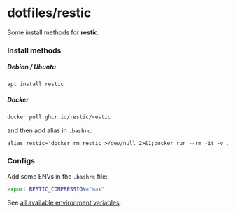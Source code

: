 # dotfiles/restic

Some install methods for **restic**.


### Install methods
##### Debian / Ubuntu
```bash
apt install restic
```
##### Docker
```bash
docker pull ghcr.io/restic/restic
```
and then add alias in `.bashrc`:
```txt
alias restic='docker rm restic >/dev/null 2>&1;docker run --rm -it -v /home/user:/home/user -v /media/user:/media/user -v /tmp:/tmp -v /home/user/.ssh:/root/.ssh:ro --network host --hostname=$(uname -n) --name restic ghcr.io/restic/restic'
```

### Configs
Add some ENVs in the `.bashrc` file:
```bash
export RESTIC_COMPRESSION="max"
```
See [all available environment variables](https://restic.readthedocs.io/en/stable/040_backup.html#environment-variables).
